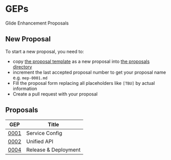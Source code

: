 # GEPs

Glide Enhancement Proposals

## New Proposal

To start a new proposal, you need to:

- copy [the proposal template](./template.md) as a new proposal into [the proposals directory](./proposals)
- increment the last accepted proposal number to get your proposal name e.g. `mep-0001.md`
- Fill the proposal form replacing all placeholders like `[TBU]` by actual information
- Create a pull request with your proposal

## Proposals

| GEP                             | Title          |
|---------------------------------|----------------|
| [0001](./proposals/0001-gep.md) | Service Config |
| [0002](./proposals/0002-gep.md) | Unified API |
| [0004](./proposals/0004-release-deployment.md) | Release & Deployment |


